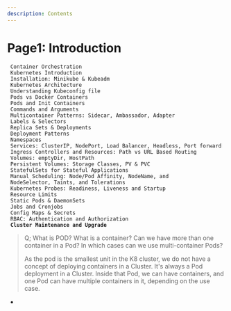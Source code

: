 ```yaml
---
description: Contents
---
```


# Page1: Introduction

<pre data-line-numbers><code> Container Orchestration
 Kubernetes Introduction
 Installation: Minikube &#x26; Kubeadm
 Kubernetes Architecture
 Understanding Kubeconfig file
 Pods vs Docker Containers
 Pods and Init Containers
 Commands and Arguments
 Multicontainer Patterns: Sidecar, Ambassador, Adapter
 Labels &#x26; Selectors
 Replica Sets &#x26; Deployments
 Deployment Patterns
 Namespaces
 Services: ClusterIP, NodePort, Load Balancer, Headless, Port forward
 Ingress Controllers and Resources: Path vs URL Based Routing
 Volumes: emptyDir, HostPath
 Persistent Volumes: Storage Classes, PV &#x26; PVC
 StatefulSets for Stateful Applications                 
 Manual Scheduling: Node/Pod Affinity, NodeName, and
 NodeSelector, Taints, and Tolerations
 Kubernetes Probes: Readiness, Liveness and Startup
 Resource Limits
 Static Pods &#x26; DaemonSets
 Jobs and Cronjobs
 Config Maps &#x26; Secrets
 RBAC: Authentication and Authorization
<strong> Cluster Maintenance and Upgrade                                       
</strong></code></pre>

> Q; What is POD? What is a container? Can we have more than one container in a Pod? In which cases can we use multi-container Pods?&#x20;
>
> As the pod is the smallest unit in the K8 cluster, we do not have a concept of deploying containers in a Cluster. It's always a Pod deployment in a Cluster. Inside that Pod, we can have containers, and one Pod can have multiple containers in it, depending on the use case.



*

